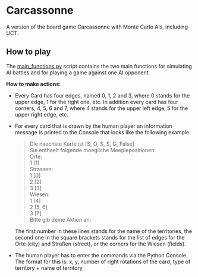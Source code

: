 
# Carcassonne
A version of the board game Carcassonne with Monte Carlo AIs, including UCT.

## How to play
The [main_functions.py](https://github.com/T3K14/Carcassonne/blob/master/sources/main_functions.py) script contains the two main functions for simulating AI battles and for playing a game against one AI opponent.

**How to make actions:**
- Every Card has four edges, named 0, 1, 2 and 3, where 0 stands for the upper edge, 1 for the right one, etc. In addition every card has four corners, 4, 5, 6 and 7, where 4 stands for the upper left edge, 5 for the upper right edge, etc.

- For every card that is drawn by the human player an information message is printed to the Console that looks like the following example:
	>Die naechste Karte ist [S, O, S, S, G, False]  
	>Sie enthaelt folgende moegliche Meeplepositionen:  
	>Orte:  
	>1 [1]  
	>Strassen:  
	>1 [0]  
	>2 [2]  
	>3 [3]  
	>Wiesen:  
	>1 [4]  
	>2 [5, 6]  
	>3 [7]  
	>Bitte gib deine Aktion an:
	
	The first number in these lines stands for the name of the territories, the second one in the square brackets stands for the list of edges for the Orte (city) and Straßen (street), or the corners for the Wiesen (fields). 
	
 - The human player has to enter the commands via the Python Console. The format for this is:
 x,  y, number of right rotations of the card, type of territory + name of territory

